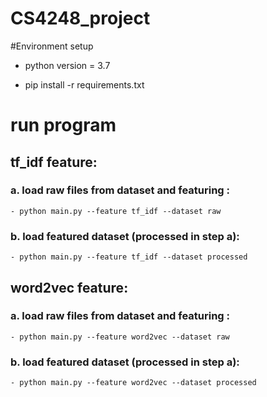 # CS4248_project

#Environment setup

- python version = 3.7

- pip install -r requirements.txt

# run program
## tf_idf feature: 
### a. load raw files from dataset and featuring : 
	- python main.py --feature tf_idf --dataset raw
### b. load featured dataset (processed in step a):
	- python main.py --feature tf_idf --dataset processed

## word2vec feature: 
### a. load raw files from dataset and featuring :
	- python main.py --feature word2vec --dataset raw
### b. load featured dataset (processed in step a):
	- python main.py --feature word2vec --dataset processed

